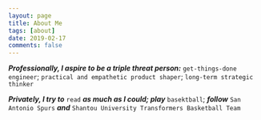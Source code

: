 ```yaml
---	
layout: page
title: About Me	
tags: [about]	
date: 2019-02-17	
comments: false	
---
```

    
***Professionally, I aspire to be a triple threat person:*** `get-things-done engineer`; `practical and empathetic product shaper`; `long-term strategic thinker`

***Privately, I try to*** `read` ***as much as I could; play*** `basektball`; ***follow*** `San Antonio Spurs` ***and*** `Shantou University Transformers Basketball Team`

<html>

<canvas id="{{ site.data.skills.id }}" height="500" width="500"></canvas>


<script>
var ctx = document.getElementById("{{ site.data.skills.id }}");
var data = {
    labels: "{{ site.data.skills.aspects }}".split(","),
    datasets: [{
        label: "{{ site.data.skills.label }}",
        backgroundColor: "rgba(179,181,198,0.2)",
        borderColor: "#3385FF",
        pointBackgroundColor: "#3385FF",
        pointBorderColor: "#fff",
        pointHoverBackgroundColor: "#3385FF",
        pointHoverBorderColor: "#3385FF",
        data: [{{ site.data.skills.percentage }}]
        }]
};
var myRadarChart = new Chart(ctx, {
    type: 'radar',
    data: data,
    options: {
        scale: {
            responsive: true,
            ticks: {min: 0, max: 100},
            lineArc: false,
            pointLabels: {fontSize: 14},
        },
        legend: {display: false},
    }
});
</script>

</html>

